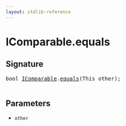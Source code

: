 ```yaml
---
layout: stdlib-reference
---
```


# IComparable\.equals

## Signature 

<pre>
<span class="code_keyword">bool</span> <a href="/stdlib-reference/interfaces/IComparable/index" class="code_type">IComparable</a>.<a href="/stdlib-reference/interfaces/IComparable/equals">equals</a>(<span class="code_keyword">This</span> <span class='code_param'>other</span>);

</pre>

## Parameters

* `other`


